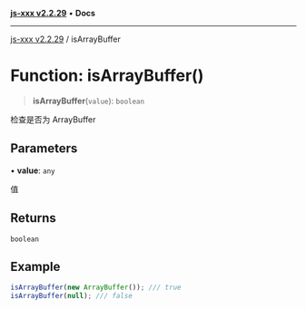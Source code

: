 [**js-xxx v2.2.29**](../README.md) • **Docs**

***

[js-xxx v2.2.29](../README.md) / isArrayBuffer

# Function: isArrayBuffer()

> **isArrayBuffer**(`value`): `boolean`

检查是否为 ArrayBuffer

## Parameters

• **value**: `any`

值

## Returns

`boolean`

## Example

```ts
isArrayBuffer(new ArrayBuffer()); /// true
isArrayBuffer(null); /// false
```
